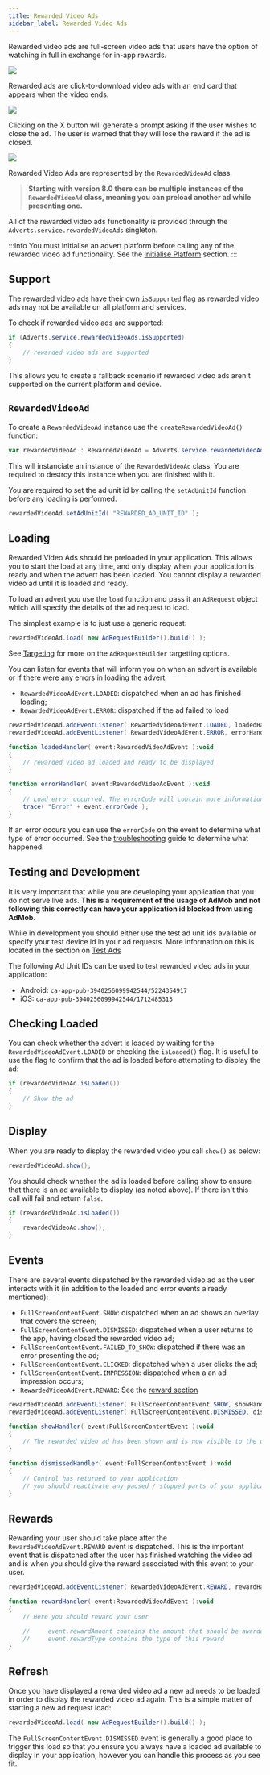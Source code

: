 ```yaml
---
title: Rewarded Video Ads
sidebar_label: Rewarded Video Ads
---
```


Rewarded video ads are full-screen video ads that users have the option of watching in full in exchange for in-app rewards.

![](images/admob_rewarded_01.png)

Rewarded ads are click-to-download video ads with an end card that appears when the video ends.

![](images/admob_rewarded_02.png)

Clicking on the X button will generate a prompt asking if the user wishes to close the ad.
The user is warned that they will lose the reward if the ad is closed.

![](images/admob_rewarded_03.png)

Rewarded Video Ads are represented by the `RewardedVideoAd` class.

> **Starting with version 8.0 there can be multiple instances of the `RewardedVideoAd` class, meaning you can preload another ad while presenting one.**

All of the rewarded video ads functionality is provided through the `Adverts.service.rewardedVideoAds` singleton.

:::info
You must initialise an advert platform before calling any of the rewarded video ad functionality.
See the [Initialise Platform](initialise-platform) section.
:::

## Support

The rewarded video ads have their own `isSupported` flag as rewarded video ads may not be available on all platform and services.

To check if rewarded video ads are supported:

```actionscript
if (Adverts.service.rewardedVideoAds.isSupported)
{
	// rewarded video ads are supported
}
```

This allows you to create a fallback scenario if rewarded video ads aren't supported on the current platform and device.

## `RewardedVideoAd`

To create a `RewardedVideoAd` instance use the `createRewardedVideoAd()` function:

```actionscript
var rewardedVideoAd : RewardedVideoAd = Adverts.service.rewardedVideoAds.createRewardedVideoAd();
```

This will instanciate an instance of the `RewardedVideoAd` class. You are required to destroy this instance when you are finished with it.

You are required to set the ad unit id by calling the `setAdUnitId` function before any loading is performed.

```actionscript
rewardedVideoAd.setAdUnitId( "REWARDED_AD_UNIT_ID" );
```

## Loading

Rewarded Video Ads should be preloaded in your application. This allows you to start the load at any time, and only display when your application is ready and when the advert has been loaded. You cannot display a rewarded video ad until it is loaded and ready.

To load an advert you use the `load` function and pass it an `AdRequest` object which will specify the details of the ad request to load.

The simplest example is to just use a generic request:

```actionscript
rewardedVideoAd.load( new AdRequestBuilder().build() );
```

See [Targeting](targeting) for more on the `AdRequestBuilder` targetting options.

You can listen for events that will inform you on when an advert is available or if there were any errors in loading the advert.

- `RewardedVideoAdEvent.LOADED`: dispatched when an ad has finished loading;
- `RewardedVideoAdEvent.ERROR`: dispatched if the ad failed to load

```actionscript
rewardedVideoAd.addEventListener( RewardedVideoAdEvent.LOADED, loadedHandler );
rewardedVideoAd.addEventListener( RewardedVideoAdEvent.ERROR, errorHandler );

function loadedHandler( event:RewardedVideoAdEvent ):void
{
	// rewarded video ad loaded and ready to be displayed
}

function errorHandler( event:RewardedVideoAdEvent ):void
{
	// Load error occurred. The errorCode will contain more information
	trace( "Error" + event.errorCode );
}
```

If an error occurs you can use the `errorCode` on the event to determine what type of error occurred. See the [troubleshooting](troubleshooting) guide to determine what happened.

## Testing and Development

It is very important that while you are developing your application that you do not serve live ads. **This is a requirement of the usage of AdMob and not following this correctly can have your application id blocked from using AdMob.**

While in development you should either use the test ad unit ids available or specify your test device id in your ad requests. More information on this is located in the section on [Test Ads](test-ads)

The following Ad Unit IDs can be used to test rewarded video ads in your application:

- Android: `ca-app-pub-3940256099942544/5224354917`
- iOS: `ca-app-pub-3940256099942544/1712485313`

## Checking Loaded

You can check whether the advert is loaded by waiting for the `RewardedVideoAdEvent.LOADED`
or checking the `isLoaded()` flag. It is useful to use the flag to confirm that the ad is loaded before attempting to display the ad:

```actionscript
if (rewardedVideoAd.isLoaded())
{
	// Show the ad
}
```

## Display

When you are ready to display the rewarded video you call `show()` as below:

```actionscript
rewardedVideoAd.show();
```

You should check whether the ad is loaded before calling show to ensure that there is an ad available to display (as noted above). If there isn't this call will fail and return `false`.

```actionscript
if (rewardedVideoAd.isLoaded())
{
	rewardedVideoAd.show();
}
```

## Events

There are several events dispatched by the rewarded video ad as the user interacts with it (in addition to the loaded and error events already mentioned):

- `FullScreenContentEvent.SHOW`: dispatched when an ad shows an overlay that covers the screen;
- `FullScreenContentEvent.DISMISSED`: dispatched when a user returns to the app, having closed the rewarded video ad;
- `FullScreenContentEvent.FAILED_TO_SHOW`: dispatched if there was an error presenting the ad;
- `FullScreenContentEvent.CLICKED`: dispatched when a user clicks the ad;
- `FullScreenContentEvent.IMPRESSION`: dispatched when a an ad impression occurs;
- `RewardedVideoAdEvent.REWARD`: See the [reward section](rewarded-video-ads#rewards)

```actionscript
rewardedVideoAd.addEventListener( FullScreenContentEvent.SHOW, showHandler );
rewardedVideoAd.addEventListener( FullScreenContentEvent.DISMISSED, dismissedHandler );

function showHandler( event:FullScreenContentEvent ):void
{
    // The rewarded video ad has been shown and is now visible to the user
}

function dismissedHandler( event:FullScreenContentEvent ):void
{
	// Control has returned to your application
	// you should reactivate any paused / stopped parts of your application.
}
```

## Rewards

Rewarding your user should take place after the `RewardedVideoAdEvent.REWARD` event is dispatched.
This is the important event that is dispatched after the user has finished watching the video ad and is when you should give the reward associated with this event to your user.

```actionscript
rewardedVideoAd.addEventListener( RewardedVideoAdEvent.REWARD, rewardHandler );

function rewardHandler( event:RewardedVideoAdEvent ):void
{
    // Here you should reward your user

    //     event.rewardAmount contains the amount that should be awarded to your user
    //     event.rewardType contains the type of this reward
}
```

## Refresh

Once you have displayed a rewarded video ad a new ad needs to be loaded in order to display the rewarded video ad again. This is a simple matter of starting a new ad request load:

```actionscript
rewardedVideoAd.load( new AdRequestBuilder().build() );
```

The `FullScreenContentEvent.DISMISSED` event is generally a good place to trigger this load so that you ensure you always have a loaded ad available to display in your application, however you can handle this process as you see fit.
